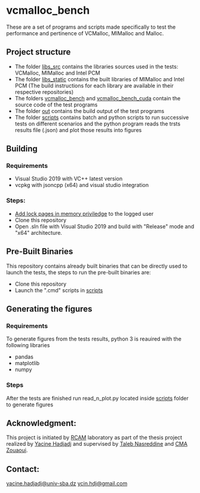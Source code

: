 # vcmalloc_bench
These are a set of programs and scripts made specifically to test the performance and pertinence of VCMalloc, MIMalloc and Malloc.

## Project structure
- The folder [libs_src](libs_src) contains the libraries sources used in the tests: VCMalloc, MIMalloc and Intel PCM
- The folder [libs_static](libs_static) contains the built libraries of MIMalloc and Intel PCM (The build instructions for each library are available in their respective repositories)
- The folders [vcmalloc\_bench](vcmalloc\_bench) and [vcmalloc\_bench_cuda](vcmalloc\_bench_cuda) contain the source code of the test programs
- The folder [out](out) contains the build output of the test programs
- The folder [scripts](scripts) contains batch and python scripts to run successive tests on different scenarios and the python program reads the trsts results file (.json) and plot those results into figures

## Building
### Requirements
- Visual Studio 2019 with VC++ latest version
- vcpkg with jsoncpp (x64) and visual studio integration
### Steps:
- [Add lock pages in memory priviledge](https://docs.microsoft.com/en-us/sql/database-engine/configure-windows/enable-the-lock-pages-in-memory-option-windows) to the logged user
- Clone this repository
- Open .sln file with Visual Studio 2019 and build with "Release" mode and "x64" architecture.

## Pre-Built Binaries
This repository contains already built binaries that can be directly used to launch the tests, the steps to run the pre-built binaries are:
- Clone this repository
- Launch the ".cmd" scripts in [scripts](/scripts)

## Generating the figures
### Requirements
To generate figures from the tests results, python 3 is reauired with the following libraries
- pandas
- matplotlib
- numpy
### Steps
After the tests are finished run read\_n\_plot.py located inside [scripts](scripts) folder to generate figures

## Acknowledgment:
This project is initiated by [RCAM](https://www.univ-sba.dz/rcam) laboratory as part of the thesis project realized by [Yacine Hadjadj](https://www.linkedin.com/in/ycinhdj) and supervised by [Taleb Nasreddine](https://scholar.google.com/citations?user=tjpgMDAAAAAJ) and [CMA Zouaoui](https://www.univ-sba.dz/rcam/index.php/equipes/equipe-4?view=article&id=25&catid=8).

## Contact:
yacine.hadjadj@univ-sba.dz
ycin.hdj@gmail.com